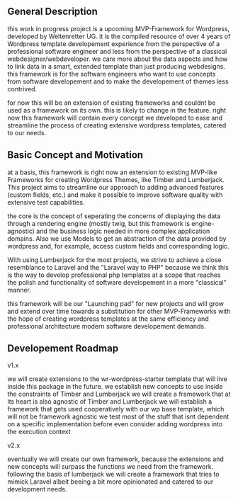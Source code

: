 ## General Description

this work in progress project is a upcoming MVP-Framework for Wordpress, developed by Weltenretter UG. 
it is the compiled resource of over 4 years of Wordpress template developement experience from the 
perspective of a professional software engineer and less from the perspective of a classical webdesigner/webdeveloper. 
we care more about the data aspects and how to link data in a smart, extended template than just producing webdesigns. 
this framework is for the software engineers who want to use concepts from software developement and to make the
developement of themes less contrived.

for now this will be an extension of existing frameworks and couldnt be used as a framework on its own. 
this is likely to change in the feature. right now this framework will contain every concept we 
developed to ease and streamline the process of creating extensive wordpress templates, catered to our needs.

## Basic Concept and Motivation

at a basis, this framework is right now an extension to existing MVP-like Frameworks for creating Wordpress Themes, like
Timber and Lumberjack. This project aims to streamline our approach to adding advanced features (custom fields, etc.) 
and make it possible to improve software quality with extensive test capabilities. 

the core is the concept of seperating the concerns of displaying the data through a rendering engine (mostly twig, but this framework
is engine-agnostic) and the business logic needed in more complex application domains. Also we use Models to get an abstraction of 
the data provided by wordpress and, for example, access custom fields and corresponding logic.

With using Lumberjack for the most projects, we strive to achieve a close resemblance to Laravel and the "Laravel way to PHP"
because we think this is the way to develop professional php templates at a scope that reaches the polish and functionality
of software developement in a more "classical" manner. 

this framework will be our "Launching pad" for new projects and will grow and extend over time towards a substitution for other 
MVP-Frameworks with the hope of creating wordpress templates at the same efficiency and professional architecture modern
software developement demands. 

## Developement Roadmap

v1.x

we will create extensions to the wr-wordpress-starter template that will live inside this package in the future. 
we establish new concepts to use inside the constraints of Timber and Lumberjack
we will create a framework that at its heart is also agnostic of Timber and Lumberjack
we will establish a framework that gets used cooperatively with our wp base template, which will not be framework agnostic
we test most of the stuff that isnt dependent on a specific implementation before even consider adding wordpress 
into the execution context

v2.x 

eventually we will create our own framework, because the extensions and new concepts will surpass the 
functions we need from the framework. following the basis of lumberjack we will create a framework
that tries to mimick Laravel albeit beeing a bit more opinionated and catered to our development needs.
